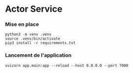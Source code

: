 # Actor Service

### Mise en place
```shell
python3 -m venv .venv
source .venv/bin/activate
pip3 install -r requirements.txt
```

### Lancement de l'application
```shell
uvicorn app.main:app --reload --host 0.0.0.0 --port 7000
```